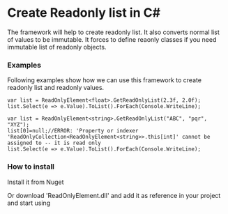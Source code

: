 # Create Readonly list in C#

The framework will help to create readonly list. It also converts normal list of values to be immutable. It forces to define reaonly classes if you need immutable list of
readonly objects.

### Examples

Following examples show how we can use this framework to create readonly list and readonly values.

```
var list = ReadOnlyElement<float>.GetReadOnlyList(2.3f, 2.0f);
list.Select(e => e.Value).ToList().ForEach(Console.WriteLine);
```

```
var list = ReadOnlyElement<string>.GetReadOnlyList("ABC", "pqr", "XYZ");
list[0]=null;//ERROR: 'Property or indexer 'ReadOnlyCollection<ReadOnlyElement<string>>.this[int]' cannot be assigned to -- it is read only
list.Select(e => e.Value).ToList().ForEach(Console.WriteLine);
```

### How to install

Install it from Nuget

Or download 'ReadOnlyElement.dll' and add it as reference in your project and start using

